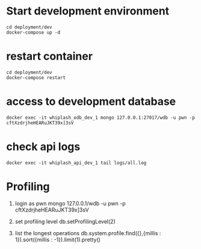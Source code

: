 # Start development environment
    cd deployment/dev
    docker-compose up -d

# restart container
    cd deployment/dev
    docker-compose restart

# access to development database
    docker exec -it whiplash_odb_dev_1 mongo 127.0.0.1:27017/wdb -u pwn -p cftXzdrjheHEARuJKT39x]3sV

# check api logs
    docker exec -it whiplash_api_dev_1 tail logs/all.log

# Profiling

1) login as pwn
    mongo 127.0.0.1/wdb -u pwn -p cftXzdrjheHEARuJKT39x]3sV

2) set profiling level
    db.setProfilingLevel(2)

3) list the longest operations
    db.system.profile.find({},{millis : 1}).sort({millis : -1}).limit(1).pretty()
